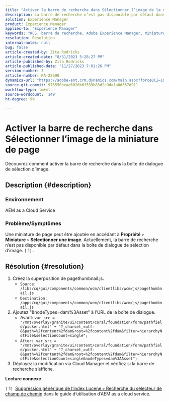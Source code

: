 ```yaml
---
title: "Activer la barre de recherche dans Sélectionner l’image de la miniature de page"
description: La barre de recherche n’est pas disponible par défaut dans la boîte de dialogue de sélection d’image.
solution: Experience Manager
product: Experience Manager
applies-to: "Experience Manager"
keywords: "KCS, barre de recherche, Adobe Experience Manager, miniature de page, index générique Lucene"
resolution: Resolution
internal-notes: null
bug: false
article-created-by: Zita Rodricks
article-created-date: "8/31/2023 5:28:27 PM"
article-published-by: Zita Rodricks
article-published-date: "11/27/2023 7:01:26 PM"
version-number: 3
article-number: KA-22690
dynamics-url: "https://adobe-ent.crm.dynamics.com/main.aspx?forceUCI=1&pagetype=entityrecord&etn=knowledgearticle&id=ec0c2ac5-2348-ee11-be6d-6045bd0061cb"
source-git-commit: 975550beae6020b6f539b83d2c9da1a8d357d911
workflow-type: tm+mt
source-wordcount: '149'
ht-degree: 9%

---
```


# Activer la barre de recherche dans Sélectionner l’image de la miniature de page


Découvrez comment activer la barre de recherche dans la boîte de dialogue de sélection d’image.

## Description {#description}


### Environnement

AEM as a Cloud Service

### Problème/Symptômes

Une miniature de page peut être ajoutée en accédant à <b>Propriété</b> `>`  <b>Miniature</b> `>`  <b>Sélectionner une image</b>. Actuellement, la barre de recherche n’est pas disponible par défaut dans la boîte de dialogue de sélection d’image. `[` 1`]` .






## Résolution {#resolution}


1. Créez la superposition de pagethumbnail.js.
   - `Source: /libs/cq/gui/components/common/wcm/clientlibs/wcm/js/pagethumbnail.js`
   - `Destination: /apps/cq/gui/components/common/wcm/clientlibs/wcm/js/pagethumbnail.js`
2. Ajoutez &quot;&amp;nodeTypes=dam%3Asset&quot; à l’URL de la boîte de dialogue.
   - Avant: `var src = "/mnt/overlay/granite/ui/content/coral/foundation/form/pathfield/picker.html" + "?_charset_=utf-8&path=%2fcontent%2fdam&root=%2fcontent%2fdam&filter=hierarchyNotFile&selectionCount=single";`
   - `After: var src = "/mnt/overlay/granite/ui/content/coral/foundation/form/pathfield/picker.html" + "?_charset_=utf-8&path=%2fcontent%2fdam&root=%2fcontent%2fdam&filter=hierarchyNotFile&selectionCount=single&nodeTypes=dam%3AAsset";`
3. Déployez la modification via Cloud Manager et vérifiez si la barre de recherche s’affiche.




<b>Lecture connexe</b>

`[` 1`]`  [Suppression générique de l’index Lucene `>`  Recherche du sélecteur de champ de chemin](https://experienceleague.adobe.com/docs/experience-manager-cloud-service/content/operations/removal-generic-lucene-index.html?lang=en#author-instance) dans le guide d’utilisation d’AEM as a cloud service.

